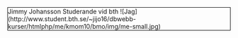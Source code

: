 <div style="border: 1px solid black; overflow: auto;" markdown=1>
Jimmy Johansson
Studerande vid bth
![Jag](http://www.student.bth.se/~jijo16/dbwebb-kurser/htmlphp/me/kmom10/bmo/img/me-small.jpg)
</div>
